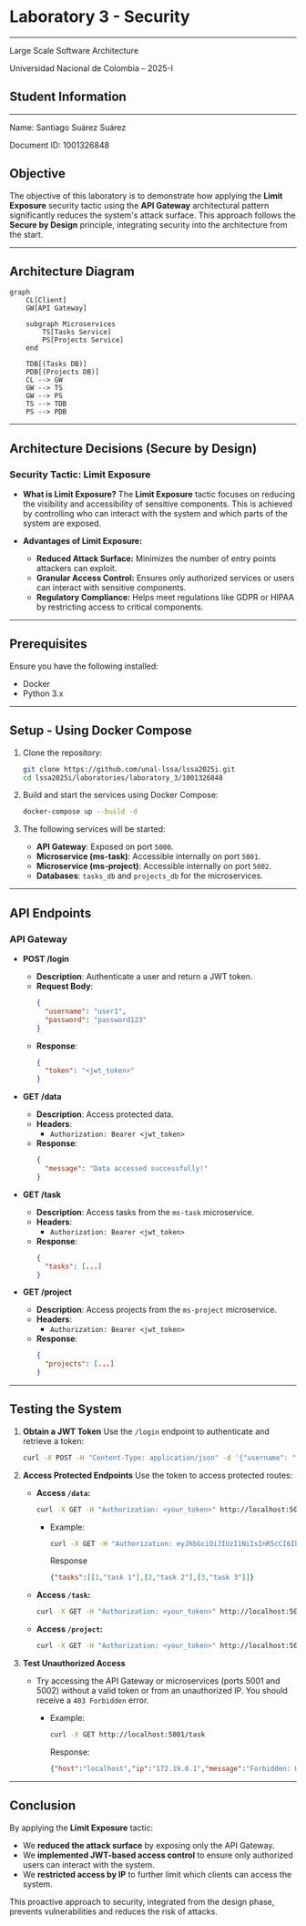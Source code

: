 # Laboratory 3 - Security
---

Large Scale Software Architecture

Universidad Nacional de Colombia – 2025-I

## Student Information
---

Name: Santiago Suárez Suárez

Document ID: 1001326848

## Objective
The objective of this laboratory is to demonstrate how applying the **Limit Exposure** security tactic using the **API Gateway** architectural pattern significantly reduces the system's attack surface. This approach follows the **Secure by Design** principle, integrating security into the architecture from the start.

---

## Architecture Diagram

```mermaid
graph
	CL[Client]
    GW[API Gateway]

    subgraph Microservices
		TS[Tasks Service]
		PS[Projects Service]
	end

    TDB[(Tasks DB)]
    PDB[(Projects DB)]
	CL --> GW
    GW --> TS
    GW --> PS
    TS --> TDB
    PS --> PDB
```

---

## Architecture Decisions (Secure by Design)

### Security Tactic: Limit Exposure
- **What is Limit Exposure?**
  The **Limit Exposure** tactic focuses on reducing the visibility and accessibility of sensitive components. This is achieved by controlling who can interact with the system and which parts of the system are exposed.

- **Advantages of Limit Exposure:**
  - **Reduced Attack Surface:** Minimizes the number of entry points attackers can exploit.
  - **Granular Access Control:** Ensures only authorized services or users can interact with sensitive components.
  - **Regulatory Compliance:** Helps meet regulations like GDPR or HIPAA by restricting access to critical components.

---

## Prerequisites

Ensure you have the following installed:

- Docker
- Python 3.x

---

## Setup - Using Docker Compose

1. Clone the repository:
   ```bash
   git clone https://github.com/unal-lssa/lssa2025i.git
   cd lssa2025i/laboratories/laboratory_3/1001326848
   ```

2. Build and start the services using Docker Compose:
   ```bash
   docker-compose up --build -d
   ```

3. The following services will be started:
   - **API Gateway**: Exposed on port `5000`.
   - **Microservice (ms-task)**: Accessible internally on port `5001`.
   - **Microservice (ms-project)**: Accessible internally on port `5002`.
   - **Databases**: `tasks_db` and `projects_db` for the microservices.

---

## API Endpoints

### API Gateway
- **POST /login**
  - **Description**: Authenticate a user and return a JWT token.
  - **Request Body**:
    ```json
    {
      "username": "user1",
      "password": "password123"
    }
    ```
  - **Response**:
    ```json
    {
      "token": "<jwt_token>"
    }
    ```

- **GET /data**
  - **Description**: Access protected data.
  - **Headers**:
    - `Authorization: Bearer <jwt_token>`
  - **Response**:
    ```json
    {
      "message": "Data accessed successfully!"
    }
    ```

- **GET /task**
  - **Description**: Access tasks from the `ms-task` microservice.
  - **Headers**:
    - `Authorization: Bearer <jwt_token>`
  - **Response**:
    ```json
    {
      "tasks": [...]
    }
    ```

- **GET /project**
  - **Description**: Access projects from the `ms-project` microservice.
  - **Headers**:
    - `Authorization: Bearer <jwt_token>`
  - **Response**:
    ```json
    {
      "projects": [...]
    }
    ```

---

## Testing the System

1. **Obtain a JWT Token**
   Use the `/login` endpoint to authenticate and retrieve a token:
   ```bash
   curl -X POST -H "Content-Type: application/json" -d '{"username": "user1", "password": "password123"}' http://localhost:5000/login
   ```

2. **Access Protected Endpoints**
   Use the token to access protected routes:
   - **Access `/data`:**
     ```bash
     curl -X GET -H "Authorization: <your_token>" http://localhost:5000/data
     ```
     - Example:

        ```bash
        curl -X GET -H "Authorization: eyJhbGciOiJIUzI1NiIsInR5cCI6IkpXVCJ9.eyJ1c2VybmFtZSI6InVzZXIxIn0.2nSrDXt0I7TlXvocn_Z9qxGFnSHOvOyT3sboBgbkoCo" http://localhost:5000/task
        ```

        Response

        ```json
        {"tasks":[[1,"task 1"],[2,"task 2"],[3,"task 3"]]}
        ```

   - **Access `/task`:**
     ```bash
     curl -X GET -H "Authorization: <your_token>" http://localhost:5000/task
     ```

   - **Access `/project`:**
     ```bash
     curl -X GET -H "Authorization: <your_token>" http://localhost:5000/project
     ```

3. **Test Unauthorized Access**
   - Try accessing the API Gateway or microservices (ports 5001 and 5002) without a valid token or from an unauthorized IP. You should receive a `403 Forbidden` error.

        - Example:

            ```bash
            curl -X GET http://localhost:5001/task
            ```

            Response:

            ```json
            {"host":"localhost","ip":"172.19.0.1","message":"Forbidden: Unauthorized Host"}
            ```
---

## Conclusion

By applying the **Limit Exposure** tactic:
- We **reduced the attack surface** by exposing only the API Gateway.
- We **implemented JWT-based access control** to ensure only authorized users can interact with the system.
- We **restricted access by IP** to further limit which clients can access the system.

This proactive approach to security, integrated from the design phase, prevents vulnerabilities and reduces the risk of attacks.
